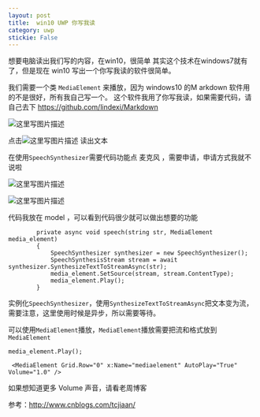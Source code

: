 ```yaml
---
layout: post
title:  win10 UWP 你写我读 
category: uwp 
stickie: False
---
```


想要电脑读出我们写的内容，在win10，很简单
其实这个技术在windows7就有了，但是现在 win10 写出一个你写我读的软件很简单。

我们需要一个类 `MediaElement` 来播放，因为 windows10 的M arkdown 软件用的不是很好，所有我自己写一个。
这个软件我用了你写我读，如果需要代码，请自己去下 https://github.com/lindexi/Markdown

<!--more-->

![这里写图片描述](http://img.blog.csdn.net/20160229103133774)

点击![这里写图片描述](http://img.blog.csdn.net/20160229103154353) 读出文本

在使用`SpeechSynthesizer`需要代码功能点 麦克风 ，需要申请，申请方式我就不说啦

![这里写图片描述](http://img.blog.csdn.net/20160229103615577)

![这里写图片描述](http://img.blog.csdn.net/20160229103657266)

代码我放在 model ，可以看到代码很少就可以做出想要的功能

```
        private async void speech(string str, MediaElement media_element)
        {
            SpeechSynthesizer synthesizer = new SpeechSynthesizer();
            SpeechSynthesisStream stream = await synthesizer.SynthesizeTextToStreamAsync(str);
            media_element.SetSource(stream, stream.ContentType);
            media_element.Play();
        }
```

实例化`SpeechSynthesizer`，使用`SynthesizeTextToStreamAsync`把文本变为流，需要注意，这里使用时候是异步，所以需要等待。

可以使用`MediaElement`播放，`MediaElement`播放需要把流和格式放到`MediaElement`


```
media_element.Play();
```

```
 <MediaElement Grid.Row="0" x:Name="mediaelement" AutoPlay="True" Volume="1.0" />
```

如果想知道更多
Volume 声音，请看老周博客

参考：http://www.cnblogs.com/tcjiaan/



